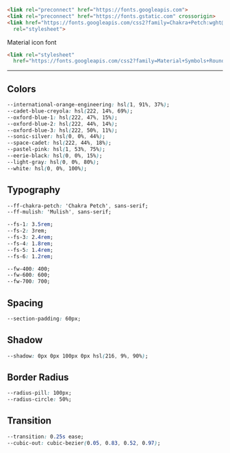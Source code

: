 


``` html
<link rel="preconnect" href="https://fonts.googleapis.com">
<link rel="preconnect" href="https://fonts.gstatic.com" crossorigin>
<link href="https://fonts.googleapis.com/css2?family=Chakra+Petch:wght@400;600;700&family=Mulish&display=swap"
  rel="stylesheet">
```

Material icon font

``` html
<link rel="stylesheet"
  href="https://fonts.googleapis.com/css2?family=Material+Symbols+Rounded:opsz,wght,FILL,GRAD@40,600,0,0" />
```

---

## Colors

``` css
--international-orange-engineering: hsl(1, 91%, 37%);
--cadet-blue-creyola: hsl(222, 14%, 69%);
--oxford-blue-1: hsl(222, 47%, 15%);
--oxford-blue-2: hsl(222, 44%, 14%);
--oxford-blue-3: hsl(222, 50%, 11%);
--sonic-silver: hsl(0, 0%, 44%);
--space-cadet: hsl(222, 44%, 18%);
--pastel-pink: hsl(1, 53%, 75%);
--eerie-black: hsl(0, 0%, 15%);
--light-gray: hsl(0, 0%, 80%);
--white: hsl(0, 0%, 100%);
```

## Typography

``` css
--ff-chakra-petch: 'Chakra Petch', sans-serif;
--ff-mulish: 'Mulish', sans-serif;

--fs-1: 3.5rem;
--fs-2: 3rem;
--fs-3: 2.4rem;
--fs-4: 1.8rem;
--fs-5: 1.4rem;
--fs-6: 1.2rem;

--fw-400: 400;
--fw-600: 600;
--fw-700: 700;
```

## Spacing

``` css
--section-padding: 60px;
```

## Shadow

``` css
--shadow: 0px 0px 100px 0px hsl(216, 9%, 90%);
```

## Border Radius

``` css
--radius-pill: 100px;
--radius-circle: 50%;
```

## Transition

``` css
--transition: 0.25s ease;
--cubic-out: cubic-bezier(0.05, 0.83, 0.52, 0.97);
```
